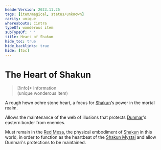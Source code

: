 ```yaml
---
headerVersion: 2023.11.25
tags: [item/magical, status/unknown]
rarity: unique
whereabouts: Cintra
typeOf: wonderous item
subTypeOf: ' '
title: Heart of Shakun
hide_toc: true
hide_backlinks: true
hide: [toc]
---
```

# The Heart of Shakun
>[!info]+ Information  
> (unique wonderous item)  
>   
>> 

A rough hewn ochre stone heart, a focus for [Shakun](<../../cosmology/gods/incorporeal-gods/dunmari/shakun.md>)'s power in the mortal realm. 

Allows the maintenance of the web of illusions that protects [Dunmar](<../../gazetteer/greater-dunmar/realms/dunmar/dunmar.md>)'s eastern border from enemies. 

Must remain in the [Red Mesa](<../../gazetteer/greater-dunmar/realms/dunmar/eastern-dunmar/red-mesa.md>), the physical embodiment of [Shakun](<../../cosmology/gods/incorporeal-gods/dunmari/shakun.md>) in this world, in order to function as the heartbeat of the [Shakun Mystai](<../../groups/dunmari-mystery-cults/shakun-mystai.md>) and allow Dunmari's protections to be maintained. 

